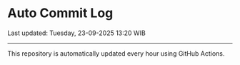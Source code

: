 # Auto Commit Log

Last updated: Tuesday, 23-09-2025 13:20 WIB

---

This repository is automatically updated every hour using GitHub Actions.
